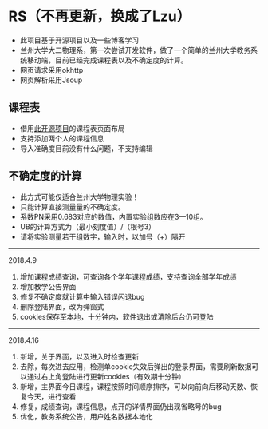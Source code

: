 # RS（不再更新，换成了Lzu）
* 此项目基于开源项目以及一些博客学习
* 兰州大学大二物理系，第一次尝试开发软件，做了一个简单的兰州大学教务系统移动端，目前已经完成课程表以及不确定度的计算。
* 网页请求采用okhttp
* 网页解析采用Jsoup

## 课程表
* 借用[此开源项目](https://github.com/chen2174471/TimeTableLayout)的课程表页面布局
* 支持添加两个人的课程信息
* 导入准确度目前没有什么问题，不支持编辑

## 不确定度的计算
* 此方式可能仅适合兰州大学物理实验！
* 只能计算直接测量量的不确定度。
* 系数PN采用0.683对应的数值，内置实验组数应在3—10组。
* UB的计算方式为（最小刻度值）/（根号3）
* 请将实验测量若干组数字，输入时，以加号（+）隔开
*******
2018.4.9
1. 增加课程成绩查询，可查询各个学年课程成绩，支持查询全部学年成绩
2. 增加教学公告界面
3. 修复不确定度就计算中输入错误闪退bug
4. 删除登陆界面，改为弹窗式
5. cookies保存至本地，十分钟内，软件退出或清除后台仍可登陆
*******
2018.4.16
1. 新增，关于界面，以及进入时检查更新
2. 去除，每次进去应用，检测单cookie失效后弹出的登录界面，需要刷新数据可以通过右上角登陆进行更新cookies（有效期十分钟）
3. 新增，主界面今日课程，课程按照时间顺序排序，可以向前向后移动天数、恢复今天，进行查看
4. 修复，成绩查询，课程信息，点开的详情界面仍出现省略号的bug
5. 优化，教务系统公告，用户姓名数据本地化
